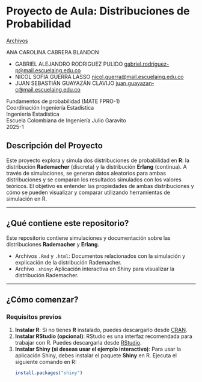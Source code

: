 # Proyecto de Aula: Distribuciones de Probabilidad
[Archivos](https://pruebacorreoescuelaingeduco-my.sharepoint.com/:f:/g/personal/juan_guayazan-c_mail_escuelaing_edu_co/Ej-ZDPKVbMBCr_A_KhaELmABHvCVGR6VuuuhWF0KRy1knQ?e=OBcPgn)

ANA CAROLINA CABRERA BLANDON
- GABRIEL ALEJANDRO RODRIGUEZ PULIDO <gabriel.rodriguez-p@mail.escuelaing.edu.co>
- NICOL SOFIA GUERRA LASSO <nicol.guerra@mail.escuelaing.edu.co>
- JUAN SEBASTIÁN GUAYAZÁN CLAVIJO <juan.guayazan-c@mail.escuelaing.edu.co>

Fundamentos de probabilidad (MATE FPRO-1)     
Coordinación Ingeniería Estadística     
Ingeniería Estadística    
Escuela Colombiana de Ingeniería Julio Garavito    
2025-1 

## Descripción del Proyecto

Este proyecto explora y simula dos distribuciones de probabilidad en **R**: la distribución **Rademacher** (discreta) y la distribución **Erlang** (continua). A través de simulaciones, se generan datos aleatorios para ambas distribuciones y se comparan los resultados simulados con los valores teóricos. El objetivo es entender las propiedades de ambas distribuciones y cómo se pueden visualizar y comparar utilizando herramientas de simulación en R.

---

## ¿Qué contiene este repositorio?

Este repositorio contiene simulaciones y documentación sobre las distribuciones **Rademacher** y **Erlang**. 

- Archivos `.Rmd` y `.html`: Documentos relacionados con la simulación y explicación de la distribución Rademacher.
- Archivo `.shiny`: Aplicación interactiva en Shiny para visualizar la distribución Rademacher.

---

## ¿Cómo comenzar?

### Requisitos previos

1. **Instalar R**: Si no tienes **R** instalado, puedes descargarlo desde [CRAN](https://cran.r-project.org).
2. **Instalar RStudio (opcional)**: RStudio es una interfaz recomendada para trabajar con R. Puedes descargarla desde [RStudio](https://www.rstudio.com).
3. **Instalar Shiny (si deseas usar el ejemplo interactivo)**: Para usar la aplicación Shiny, debes instalar el paquete **Shiny** en R. Ejecuta el siguiente comando en R:
   ```R
   install.packages("shiny")   
